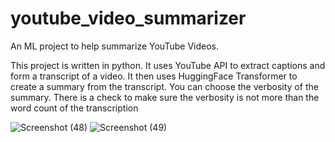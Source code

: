 # youtube_video_summarizer
An ML project to help summarize YouTube Videos.

This project is written in python. It uses YouTube API to extract captions and form a transcript of a video.
It then uses HuggingFace Transformer to create a summary from the transcript.
You can choose the verbosity of the summary.
  There is a check to make sure the verbosity is not more than the word count of the transcription
  
![Screenshot (48)](https://user-images.githubusercontent.com/91046698/152536964-584b7287-3f0b-483b-81d0-90eabb4a46b8.png)
![Screenshot (49)](https://user-images.githubusercontent.com/91046698/152536967-97f254ad-0b11-4f57-9c22-9dad9f0516b5.png)
